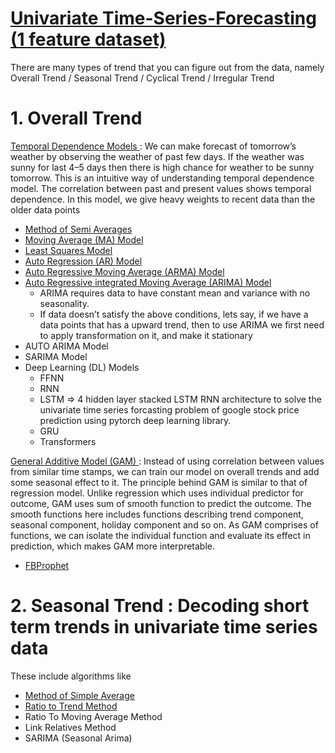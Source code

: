# <ins> Univariate Time-Series-Forecasting (1 feature dataset) </ins>

There are many types of trend that you can figure out from the data, namely Overall Trend / Seasonal Trend / Cyclical Trend / Irregular Trend

# 1. Overall Trend

<ins> Temporal Dependence Models </ins> : We can make forecast of tomorrow’s weather by observing the weather of past few days. If the weather was sunny for last 4–5 days then there is high chance for weather to be sunny tomorrow. This is an intuitive way of understanding temporal dependence model. The correlation between past and present values shows temporal dependence. In this model, we give heavy weights to recent data than the older data points

- [Method of Semi Averages](https://github.com/khetansarvesh/Time-Series-Modelling/blob/main/univariate_time_series/Semi%20Average%20Model.pdf)
- [Moving Average (MA) Model](https://github.com/khetansarvesh/Time-Series-Modelling/blob/main/univariate_time_series/MA.pdf)
- [Least Squares Model](https://github.com/khetansarvesh/Time-Series-Modelling/blob/main/univariate_time_series/Least%20Squares%20Model.pdf)
- [Auto Regression (AR) Model](https://www.youtube.com/watch?v=Ia9irWcWt8s)
- [Auto Regressive Moving Average (ARMA) Model](https://www.youtube.com/watch?v=8t11SmVD8dU)
- [Auto Regressive integrated Moving Average (ARIMA) Model](https://www.youtube.com/watch?v=8FCDpFhd1zk)
  - ARIMA requires data to have constant mean and variance with no seasonality.
  - If data doesn’t satisfy the above conditions, lets say, if we have a data points that has a upward trend, then to use ARIMA we first need to apply transformation on it, and make it stationary 
- AUTO ARIMA Model
- SARIMA Model
- Deep Learning (DL) Models
    - FFNN
    - RNN
    - LSTM => 4 hidden layer stacked LSTM RNN architecture to solve the univariate time series forcasting problem of google stock price prediction using pytorch deep learning library.
    - GRU
    - Transformers 

<ins> General Additive Model (GAM) </ins> : Instead of using correlation between values from similar time stamps, we can train our model on overall trends and add some seasonal effect to it. The principle behind GAM is similar to that of regression model. Unlike regression which uses individual predictor for outcome, GAM uses sum of smooth function to predict the outcome. The smooth functions here includes functions describing trend component, seasonal component, holiday component and so on. As GAM comprises of functions, we can isolate the individual function and evaluate its effect in prediction, which makes GAM more interpretable.

- [FBProphet](https://www.youtube.com/watch?v=09tg5fU4T6A)




# 2. Seasonal Trend : Decoding short term trends in univariate time series data
These include algorithms like 
- [Method of Simple Average](https://github.com/khetansarvesh/Time-Series-Modelling/blob/main/univariate_time_series/seasonal_trend/Simple%20Average.pdf)
- [Ratio to Trend Method](https://github.com/khetansarvesh/Time-Series-Modelling/blob/main/univariate_time_series/seasonal_trend/Ratio%20To%20Trend.pdf)
- Ratio To Moving Average Method
- Link Relatives Method
- SARIMA (Seasonal Arima)
